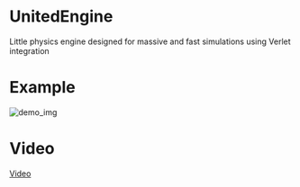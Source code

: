 # UnitedEngine
Little physics engine designed for massive and fast simulations using Verlet integration

# Example
![demo_img](https://github.com/johnBuffer/UnitedEngine/blob/master/img/example.png)

# Video
[Video](https://www.youtube.com/watch?v=-r0wYJUGrrI&t=27s)
